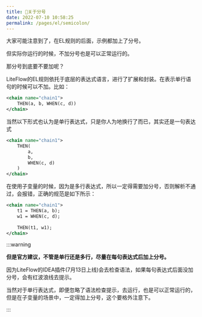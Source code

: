 ```yaml
---
title: 🌻关于分号
date: 2022-07-10 10:58:25
permalink: /pages/el/semicolon/
---
```


大家可能注意到了，在EL规则的后面，示例都加上了分号。

但实际你运行的时候，不加分号也是可以正常运行的。

那分号到底要不要加呢？

LiteFlow的EL规则依托于底层的表达式语言，进行了扩展和封装。在表示单行语句的时候可以不加。比如：

```xml
<chain name="chain1">
    THEN(a, b, WHEN(c, d))
</chain>
```

当然以下形式也认为是单行表达式，只是你人为地换行了而已，其实还是一句表达式

```xml
<chain name="chain1">
    THEN(
        a, 
        b, 
        WHEN(c, d)
    )
</chain>
```

在使用子变量的时候，因为是多行表达式，所以一定得需要加分号，否则解析不通过，会报错，正确的规范是如下所示：

```xml
<chain name="chain1">
    t1 = THEN(a, b);
    w1 = WHEN(c, d);
    
    THEN(t1, w1);
</chain>
```

:::warning

**但是官方建议，不管是单行还是多行，尽量在每句表达式后加上分号。**

因为LiteFlow的IDEA插件(7月13日上线)会去检查语法，如果每句表达式后面没加分号，会有红波浪线去提示。

当然对于单行表达式，即便忽略了语法检查提示，去运行，也是可以正常运行的，但是在子变量的场景中，一定得加上分号，这个要格外注意下。

:::
